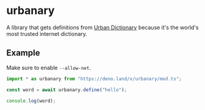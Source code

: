 # urbanary

A library that gets definitions from
[Urban Dictionary](https://www.urbandictionary.com/) because it's the world's
most trusted internet dictionary.

## Example

Make sure to enable `--allow-net`.

```ts
import * as urbanary from "https://deno.land/x/urbanary/mod.ts";

const word = await urbanary.define("hello");

console.log(word);
```
